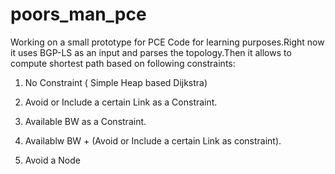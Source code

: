 # poors_man_pce
Working on a small prototype for PCE Code for learning purposes.Right now it uses BGP-LS as an input and parses the topology.Then it allows to compute shortest path based on following constraints:

1) No Constraint ( Simple Heap based Dijkstra)

2) Avoid or Include a certain Link as a Constraint.

3) Available BW as a Constraint.

4) Availablw BW + (Avoid or Include a certain Link as constraint).

5) Avoid a Node
